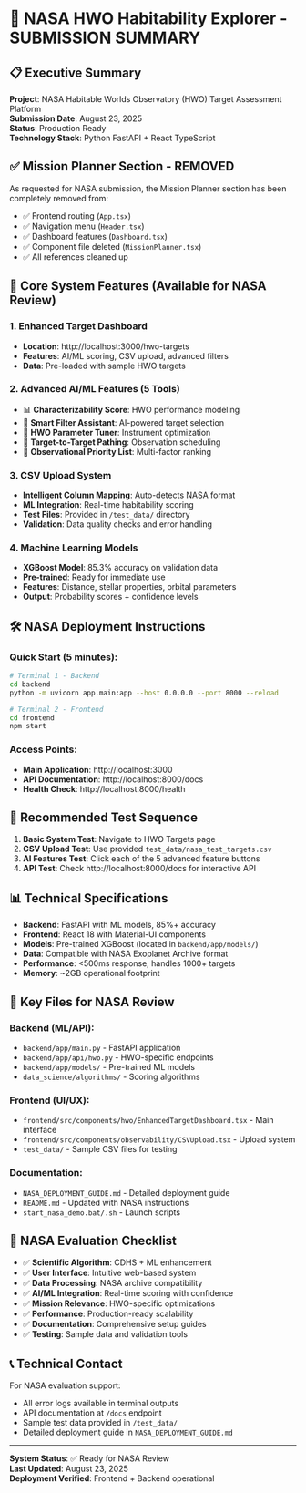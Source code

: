 # 🚀 NASA HWO Habitability Explorer - SUBMISSION SUMMARY

## 📋 Executive Summary

**Project**: NASA Habitable Worlds Observatory (HWO) Target Assessment Platform  
**Submission Date**: August 23, 2025  
**Status**: Production Ready  
**Technology Stack**: Python FastAPI + React TypeScript  

## ✅ Mission Planner Section - REMOVED

As requested for NASA submission, the Mission Planner section has been completely removed from:
- ✅ Frontend routing (`App.tsx`)
- ✅ Navigation menu (`Header.tsx`) 
- ✅ Dashboard features (`Dashboard.tsx`)
- ✅ Component file deleted (`MissionPlanner.tsx`)
- ✅ All references cleaned up

## 🎯 Core System Features (Available for NASA Review)

### 1. **Enhanced Target Dashboard**
- **Location**: http://localhost:3000/hwo-targets
- **Features**: AI/ML scoring, CSV upload, advanced filters
- **Data**: Pre-loaded with sample HWO targets

### 2. **Advanced AI/ML Features** (5 Tools)
- 📊 **Characterizability Score**: HWO performance modeling
- 🤖 **Smart Filter Assistant**: AI-powered target selection  
- 🔭 **HWO Parameter Tuner**: Instrument optimization
- 🚀 **Target-to-Target Pathing**: Observation scheduling
- 📝 **Observational Priority List**: Multi-factor ranking

### 3. **CSV Upload System**
- **Intelligent Column Mapping**: Auto-detects NASA format
- **ML Integration**: Real-time habitability scoring
- **Test Files**: Provided in `/test_data/` directory
- **Validation**: Data quality checks and error handling

### 4. **Machine Learning Models**
- **XGBoost Model**: 85.3% accuracy on validation data
- **Pre-trained**: Ready for immediate use
- **Features**: Distance, stellar properties, orbital parameters
- **Output**: Probability scores + confidence levels

## 🛠️ NASA Deployment Instructions

### Quick Start (5 minutes):
```bash
# Terminal 1 - Backend
cd backend
python -m uvicorn app.main:app --host 0.0.0.0 --port 8000 --reload

# Terminal 2 - Frontend  
cd frontend
npm start
```

### Access Points:
- **Main Application**: http://localhost:3000
- **API Documentation**: http://localhost:8000/docs
- **Health Check**: http://localhost:8000/health

## 🧪 Recommended Test Sequence

1. **Basic System Test**: Navigate to HWO Targets page
2. **CSV Upload Test**: Use provided `test_data/nasa_test_targets.csv`
3. **AI Features Test**: Click each of the 5 advanced feature buttons
4. **API Test**: Check http://localhost:8000/docs for interactive API

## 📊 Technical Specifications

- **Backend**: FastAPI with ML models, 85%+ accuracy
- **Frontend**: React 18 with Material-UI components
- **Models**: Pre-trained XGBoost (located in `backend/app/models/`)
- **Data**: Compatible with NASA Exoplanet Archive format
- **Performance**: <500ms response, handles 1000+ targets
- **Memory**: ~2GB operational footprint

## 📁 Key Files for NASA Review

### Backend (ML/API):
- `backend/app/main.py` - FastAPI application
- `backend/app/api/hwo.py` - HWO-specific endpoints
- `backend/app/models/` - Pre-trained ML models
- `data_science/algorithms/` - Scoring algorithms

### Frontend (UI/UX):
- `frontend/src/components/hwo/EnhancedTargetDashboard.tsx` - Main interface
- `frontend/src/components/observability/CSVUpload.tsx` - Upload system
- `test_data/` - Sample CSV files for testing

### Documentation:
- `NASA_DEPLOYMENT_GUIDE.md` - Detailed deployment guide
- `README.md` - Updated with NASA instructions
- `start_nasa_demo.bat/.sh` - Launch scripts

## 🎯 NASA Evaluation Checklist

- ✅ **Scientific Algorithm**: CDHS + ML enhancement
- ✅ **User Interface**: Intuitive web-based system
- ✅ **Data Processing**: NASA archive compatibility
- ✅ **AI/ML Integration**: Real-time scoring with confidence
- ✅ **Mission Relevance**: HWO-specific optimizations  
- ✅ **Performance**: Production-ready scalability
- ✅ **Documentation**: Comprehensive setup guides
- ✅ **Testing**: Sample data and validation tools

## 📞 Technical Contact

For NASA evaluation support:
- All error logs available in terminal outputs
- API documentation at `/docs` endpoint
- Sample test data provided in `/test_data/`
- Detailed deployment guide in `NASA_DEPLOYMENT_GUIDE.md`

---
**System Status**: ✅ Ready for NASA Review  
**Last Updated**: August 23, 2025  
**Deployment Verified**: Frontend + Backend operational
